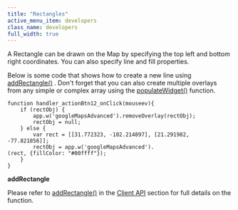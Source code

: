```yaml
---
title: "Rectangles"
active_menu_item: developers
class_name: developers
full_width: true
---
```



A Rectangle can be drawn on the Map by specifying the top left and bottom right coordinates. You can also specify line and fill properties.

Below is some code that shows how to create a new line using [addRectangle()](/developers/documentation/scripting-apis/client-api/widget-object-functions/advanced-maps/addrectangle) . Don't forget that you can also create multiple overlays from any simple or complex array using the [populateWidget()](/developers/documentation/product-guide/advanced-important-widgets/google-v3-maps-widget/using-populatewidget) function.

    function handler_actionBtn12_onClick(mouseev){
        if (rectObj) {
            app.w('googleMapsAdvanced').removeOverlay(rectObj);
            rectObj = null;
        } else {
            var rect = [[31.772323, -102.214897], [21.291982, -77.821856]];
            rectObj = app.w('googleMapsAdvanced').
    (rect, {fillColor: "#00ffff"});
        }
    }
   

**addRectangle**

Please refer to [addRectangle()](/developers/documentation/scripting-apis/client-api/widget-object-functions/advanced-maps/addrectangle) in the [Client API](/developers/documentation/scripting-apis/client-api/) section for full details on the function.

